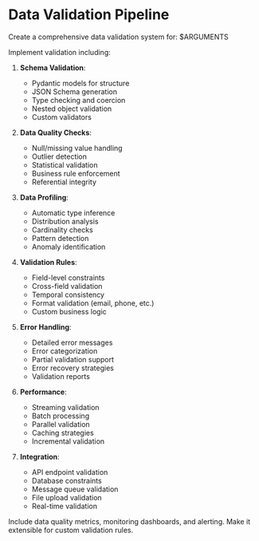 # Data Validation Pipeline

Create a comprehensive data validation system for: $ARGUMENTS

Implement validation including:

1. **Schema Validation**:
   - Pydantic models for structure
   - JSON Schema generation
   - Type checking and coercion
   - Nested object validation
   - Custom validators

2. **Data Quality Checks**:
   - Null/missing value handling
   - Outlier detection
   - Statistical validation
   - Business rule enforcement
   - Referential integrity

3. **Data Profiling**:
   - Automatic type inference
   - Distribution analysis
   - Cardinality checks
   - Pattern detection
   - Anomaly identification

4. **Validation Rules**:
   - Field-level constraints
   - Cross-field validation
   - Temporal consistency
   - Format validation (email, phone, etc.)
   - Custom business logic

5. **Error Handling**:
   - Detailed error messages
   - Error categorization
   - Partial validation support
   - Error recovery strategies
   - Validation reports

6. **Performance**:
   - Streaming validation
   - Batch processing
   - Parallel validation
   - Caching strategies
   - Incremental validation

7. **Integration**:
   - API endpoint validation
   - Database constraints
   - Message queue validation
   - File upload validation
   - Real-time validation

Include data quality metrics, monitoring dashboards, and alerting. Make it extensible for custom validation rules.
